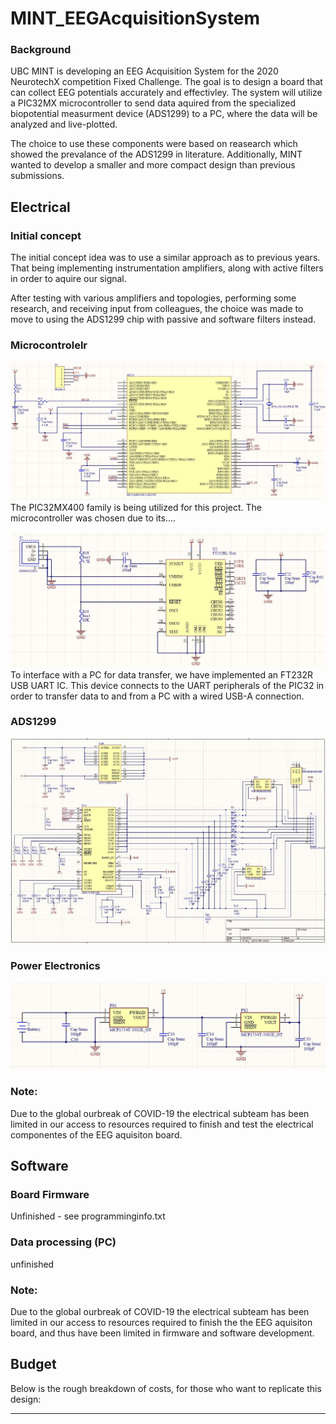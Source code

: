 # MINT_EEGAcquisitionSystem

### Background
UBC MINT is developing an EEG Acquisition System for the 2020 NeurotechX competition Fixed Challenge. The goal is to design a board that can collect EEG potentials accurately and effectivley. The system will utilize a PIC32MX microcontroller to send data aquired from the specialized biopotential measurment device (ADS1299) to a PC, where the data will be analyzed and live-plotted.

The choice to use these components were based on reasearch which showed the prevalance of the ADS1299 in literature. Additionally, MINT wanted to develop a smaller and more compact design than previous submissions.

## Electrical

### Initial concept
The initial concept idea was to use a similar approach as to previous years. That being implementing instrumentation amplifiers, along with active filters in order to aquire our signal. 

After testing with various amplifiers and topologies, performing some research, and receiving input from colleagues, the choice was made to move to using the ADS1299 chip with passive and software filters instead.

### Microcontrolelr
![](Images/MCU.JPG)
The PIC32MX400 family is being utilized for this project. The microcontroller was chosen due to its....

![](Images/USB.JPG)
To interface with a PC for data transfer, we have implemented an FT232R USB UART IC. This device connects to the UART peripherals of the PIC32 in order to transfer data to and from a PC with a wired USB-A connection.

### ADS1299
![](Images/ADS1299.JPG)

### Power Electronics
![](Images/Power%20circuit%20for%20documentation.JPG)

### Note: 
Due to the global ourbreak of COVID-19 the electrical subteam has been limited in our access to resources required to finish and test the electrical componentes of the EEG aquisiton board.

## Software

### Board Firmware
Unfinished - see programminginfo.txt

### Data processing (PC)
unfinished

### Note:
Due to the global ourbreak of COVID-19 the electrical subteam has been limited in our access to resources required to finish the the EEG aquisiton board, and thus have been limited in firmware and software development.

## Budget
Below is the rough breakdown of costs, for those who want to replicate this design:

---
